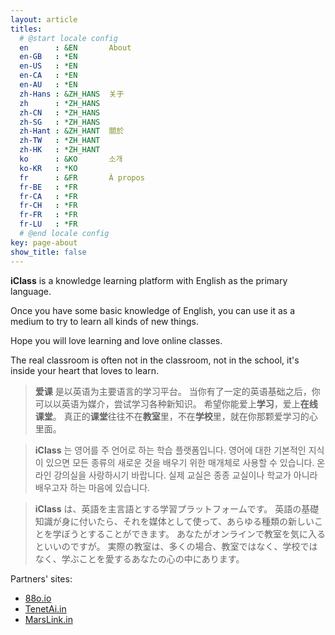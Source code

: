 ```yaml
---
layout: article
titles:
  # @start locale config
  en      : &EN       About
  en-GB   : *EN
  en-US   : *EN
  en-CA   : *EN
  en-AU   : *EN
  zh-Hans : &ZH_HANS  关于
  zh      : *ZH_HANS
  zh-CN   : *ZH_HANS
  zh-SG   : *ZH_HANS
  zh-Hant : &ZH_HANT  關於
  zh-TW   : *ZH_HANT
  zh-HK   : *ZH_HANT
  ko      : &KO       소개
  ko-KR   : *KO
  fr      : &FR       À propos
  fr-BE   : *FR
  fr-CA   : *FR
  fr-CH   : *FR
  fr-FR   : *FR
  fr-LU   : *FR
  # @end locale config
key: page-about
show_title: false
---
```


**iClass** is a knowledge learning platform with English as the primary language.

Once you have some basic knowledge of English,
you can use it as a medium to try to learn all kinds of new things.

Hope you will love learning and love online classes.

The real classroom is often not in the classroom, not in the school, it's inside your heart that loves to learn.

> **爱课** 是以英语为主要语言的学习平台。
> 当你有了一定的英语基础之后，你可以以英语为媒介，尝试学习各种新知识。
> 希望你能爱上**学习**，爱上**在线课堂**。
> 真正的**课堂**往往不在**教室**里，不在**学校**里，就在你那颗爱学习的心里面。

> **iClass** 는 영어를 주 언어로 하는 학습 플랫폼입니다.
> 영어에 대한 기본적인 지식이 있으면 모든 종류의 새로운 것을 배우기 위한 매개체로 사용할 수 있습니다.
> 온라인 강의실을 사랑하시기 바랍니다.
> 실제 교실은 종종 교실이나 학교가 아니라 배우고자 하는 마음에 있습니다.

> **iClass** は、英語を主言語とする学習プラットフォームです。
> 英語の基礎知識が身に付いたら、それを媒体として使って、あらゆる種類の新しいことを学ぼうとすることができます。
> あなたがオンラインで教室を気に入るといいのですが。
> 実際の教室は、多くの場合、教室ではなく、学校ではなく、学ぶことを愛するあなたの心の中にあります。

Partners' sites:

- [88o.io](https://88o.io)
- [TenetAi.in](https://TenetAi.in)
- [MarsLink.in](https://MarsLink.in)
